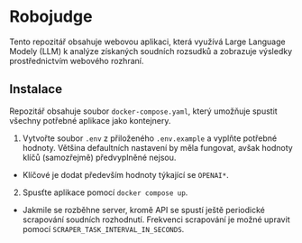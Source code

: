 # Robojudge
Tento repozitář obsahuje webovou aplikaci, která využívá Large Language Modely (LLM) k analýze získaných soudních rozsudků a zobrazuje výsledky prostřednictvím webového rozhraní. 

## Instalace
Repozitář obsahuje soubor `docker-compose.yaml`, který umožňuje spustit všechny potřebné aplikace jako kontejnery.

1. Vytvořte soubor `.env` z přiloženého `.env.example` a vyplňte potřebné hodnoty. Většina defaultních nastavení by měla fungovat, avšak hodnoty klíčů (samozřejmě) předvyplněné nejsou.
- Klíčové je dodat především hodnoty týkající se `OPENAI*`.
2. Spusťte aplikace pomocí `docker compose up`.
- Jakmile se rozběhne server, kromě API se spustí ještě periodické scrapování soudních rozhodnutí. Frekvenci scrapování je možné upravit pomocí `SCRAPER_TASK_INTERVAL_IN_SECONDS`.